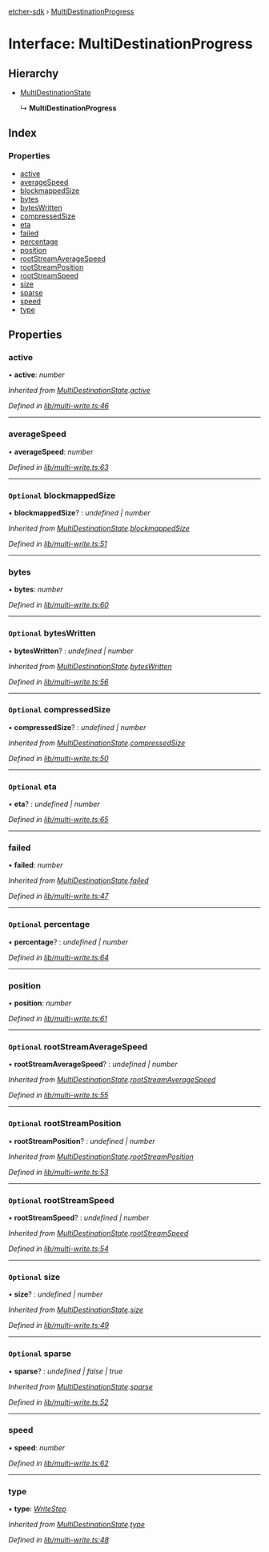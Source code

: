 [etcher-sdk](../README.md) › [MultiDestinationProgress](multidestinationprogress.md)

# Interface: MultiDestinationProgress

## Hierarchy

* [MultiDestinationState](multidestinationstate.md)

  ↳ **MultiDestinationProgress**

## Index

### Properties

* [active](multidestinationprogress.md#active)
* [averageSpeed](multidestinationprogress.md#averagespeed)
* [blockmappedSize](multidestinationprogress.md#optional-blockmappedsize)
* [bytes](multidestinationprogress.md#bytes)
* [bytesWritten](multidestinationprogress.md#optional-byteswritten)
* [compressedSize](multidestinationprogress.md#optional-compressedsize)
* [eta](multidestinationprogress.md#optional-eta)
* [failed](multidestinationprogress.md#failed)
* [percentage](multidestinationprogress.md#optional-percentage)
* [position](multidestinationprogress.md#position)
* [rootStreamAverageSpeed](multidestinationprogress.md#optional-rootstreamaveragespeed)
* [rootStreamPosition](multidestinationprogress.md#optional-rootstreamposition)
* [rootStreamSpeed](multidestinationprogress.md#optional-rootstreamspeed)
* [size](multidestinationprogress.md#optional-size)
* [sparse](multidestinationprogress.md#optional-sparse)
* [speed](multidestinationprogress.md#speed)
* [type](multidestinationprogress.md#type)

## Properties

###  active

• **active**: *number*

*Inherited from [MultiDestinationState](multidestinationstate.md).[active](multidestinationstate.md#active)*

*Defined in [lib/multi-write.ts:46](https://github.com/balena-io-modules/etcher-sdk/blob/e5f13b5/lib/multi-write.ts#L46)*

___

###  averageSpeed

• **averageSpeed**: *number*

*Defined in [lib/multi-write.ts:63](https://github.com/balena-io-modules/etcher-sdk/blob/e5f13b5/lib/multi-write.ts#L63)*

___

### `Optional` blockmappedSize

• **blockmappedSize**? : *undefined | number*

*Inherited from [MultiDestinationState](multidestinationstate.md).[blockmappedSize](multidestinationstate.md#optional-blockmappedsize)*

*Defined in [lib/multi-write.ts:51](https://github.com/balena-io-modules/etcher-sdk/blob/e5f13b5/lib/multi-write.ts#L51)*

___

###  bytes

• **bytes**: *number*

*Defined in [lib/multi-write.ts:60](https://github.com/balena-io-modules/etcher-sdk/blob/e5f13b5/lib/multi-write.ts#L60)*

___

### `Optional` bytesWritten

• **bytesWritten**? : *undefined | number*

*Inherited from [MultiDestinationState](multidestinationstate.md).[bytesWritten](multidestinationstate.md#optional-byteswritten)*

*Defined in [lib/multi-write.ts:56](https://github.com/balena-io-modules/etcher-sdk/blob/e5f13b5/lib/multi-write.ts#L56)*

___

### `Optional` compressedSize

• **compressedSize**? : *undefined | number*

*Inherited from [MultiDestinationState](multidestinationstate.md).[compressedSize](multidestinationstate.md#optional-compressedsize)*

*Defined in [lib/multi-write.ts:50](https://github.com/balena-io-modules/etcher-sdk/blob/e5f13b5/lib/multi-write.ts#L50)*

___

### `Optional` eta

• **eta**? : *undefined | number*

*Defined in [lib/multi-write.ts:65](https://github.com/balena-io-modules/etcher-sdk/blob/e5f13b5/lib/multi-write.ts#L65)*

___

###  failed

• **failed**: *number*

*Inherited from [MultiDestinationState](multidestinationstate.md).[failed](multidestinationstate.md#failed)*

*Defined in [lib/multi-write.ts:47](https://github.com/balena-io-modules/etcher-sdk/blob/e5f13b5/lib/multi-write.ts#L47)*

___

### `Optional` percentage

• **percentage**? : *undefined | number*

*Defined in [lib/multi-write.ts:64](https://github.com/balena-io-modules/etcher-sdk/blob/e5f13b5/lib/multi-write.ts#L64)*

___

###  position

• **position**: *number*

*Defined in [lib/multi-write.ts:61](https://github.com/balena-io-modules/etcher-sdk/blob/e5f13b5/lib/multi-write.ts#L61)*

___

### `Optional` rootStreamAverageSpeed

• **rootStreamAverageSpeed**? : *undefined | number*

*Inherited from [MultiDestinationState](multidestinationstate.md).[rootStreamAverageSpeed](multidestinationstate.md#optional-rootstreamaveragespeed)*

*Defined in [lib/multi-write.ts:55](https://github.com/balena-io-modules/etcher-sdk/blob/e5f13b5/lib/multi-write.ts#L55)*

___

### `Optional` rootStreamPosition

• **rootStreamPosition**? : *undefined | number*

*Inherited from [MultiDestinationState](multidestinationstate.md).[rootStreamPosition](multidestinationstate.md#optional-rootstreamposition)*

*Defined in [lib/multi-write.ts:53](https://github.com/balena-io-modules/etcher-sdk/blob/e5f13b5/lib/multi-write.ts#L53)*

___

### `Optional` rootStreamSpeed

• **rootStreamSpeed**? : *undefined | number*

*Inherited from [MultiDestinationState](multidestinationstate.md).[rootStreamSpeed](multidestinationstate.md#optional-rootstreamspeed)*

*Defined in [lib/multi-write.ts:54](https://github.com/balena-io-modules/etcher-sdk/blob/e5f13b5/lib/multi-write.ts#L54)*

___

### `Optional` size

• **size**? : *undefined | number*

*Inherited from [MultiDestinationState](multidestinationstate.md).[size](multidestinationstate.md#optional-size)*

*Defined in [lib/multi-write.ts:49](https://github.com/balena-io-modules/etcher-sdk/blob/e5f13b5/lib/multi-write.ts#L49)*

___

### `Optional` sparse

• **sparse**? : *undefined | false | true*

*Inherited from [MultiDestinationState](multidestinationstate.md).[sparse](multidestinationstate.md#optional-sparse)*

*Defined in [lib/multi-write.ts:52](https://github.com/balena-io-modules/etcher-sdk/blob/e5f13b5/lib/multi-write.ts#L52)*

___

###  speed

• **speed**: *number*

*Defined in [lib/multi-write.ts:62](https://github.com/balena-io-modules/etcher-sdk/blob/e5f13b5/lib/multi-write.ts#L62)*

___

###  type

• **type**: *[WriteStep](../README.md#writestep)*

*Inherited from [MultiDestinationState](multidestinationstate.md).[type](multidestinationstate.md#type)*

*Defined in [lib/multi-write.ts:48](https://github.com/balena-io-modules/etcher-sdk/blob/e5f13b5/lib/multi-write.ts#L48)*
